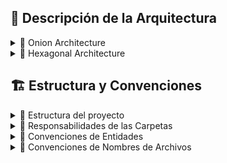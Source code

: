
## 🔎 Descripción de la Arquitectura

<details>
  <summary>🧅 Onion Architecture</summary>
  
La `Arquitectura Onion` propone organizar el código de tal manera que el **dominio** de la aplicación se encuentre en el **núcleo** del sistema, protegiéndolo de cambios en los **frameworks** y **tecnologías externas**. El objetivo es mantener la **lógica de negocio** aislada y evitar acoplamientos directos con la infraestructura. Esta arquitectura se basa en **capas concéntricas** que interactúan entre sí y define cuatro capas principales:

1. **`Domain` (Núcleo del Dominio):** Contiene las entidades y reglas de negocio puras.
2. **`Application` (Aplicación):** Contiene los **casos de uso** y la lógica de la aplicación que utiliza el dominio.
3. **`Infrastructure` (Infraestructura):** Provee implementaciones concretas para las **interfaces** definidas por el dominio, como acceso a **bases de datos**, **servicios externos**, etc.
4. **`Presentation` (Interfaz / Presentación):** Se encarga de interactuar con el **usuario final** o con otros sistemas, manejando la **entrada y salida** de la aplicación (por ejemplo, APIs REST).

</details>

<details>
  <summary>🧩 Hexagonal Architecture</summary>

La `Arquitectura Hexagonal`, también conocida como **Arquitectura de Puertos y Adaptadores**, permite que la aplicación sea **independiente** de las **entradas y salidas** (tecnologías y frameworks) gracias a la **separación clara** entre la **lógica de negocio** y la **infraestructura**. Define dos conceptos clave:

- **Puertos:** `Interfaces` que representan la forma en que la aplicación interactúa con el mundo exterior.
- **Adaptadores:** Implementaciones concretas que permiten que la aplicación interactúe con tecnologías específicas (por ejemplo, `bases de datos`, `APIs`).

Esta combinación permite crear aplicaciones **flexibles** y fácilmente adaptables a **cambios tecnológicos**.

</details>

## 🏗️ Estructura y Convenciones

<details>
  <summary>📂 Estructura del proyecto </summary>

```bash
/src
  /- application
    /- use_cases         # Lógica de los casos de uso
    /- services          # Servicios que apoyan a los casos de uso
    /- dto               # Data Transfer Objects
    /- exceptions        # Clases de excepciones personalizadas
  /- domain
    /- entities          # Entidades del dominio (lógica de negocio)
    /- repositories      # Interfaces para la capa de infraestructura
  /- infrastructure
    /- persistence       # Implementación de los repositorios (bases de datos)
    /- orm               # Configuraciones de ORM si aplican
    /- external_services # Llamadas a servicios externos (APIs, etc.)
  /- interfaces
    /- rest
      /- controller      # Controladores REST que manejan las solicitudes HTTP
      /- routes          # Definición de rutas de la API
      /- middleware      # Middlewares como validaciones, autenticación, etc.
    /- Server.ts         # Inicialización del servidor y configuración de Express
  /- console
  / etc.
  ```
</details>

<details>
    <summary> 📂 Responsabilidades de las Carpetas</summary>


### `/application`
- **Responsabilidad:** Contiene la lógica específica de la aplicación, incluyendo casos de uso y servicios que interactúan con el dominio.
- **Subcarpetas:**
  - **`/use_cases`:** Implementación de los casos de uso de la aplicación.
  - **`/services`:** Servicios que apoyan la lógica de los casos de uso.
  - **`/dto`:** Data Transfer Objects utilizados para la comunicación entre capas.
  - **`/exceptions`:** Clases de excepciones personalizadas utilizadas en la aplicación.

### `/domain`
- **Responsabilidad:** Define las entidades y las reglas de negocio puras.
- **Subcarpetas:**
  - **`/entities`:** Clases que representan los objetos de dominio con sus atributos y comportamientos.
  - **`/repositories`:** Interfaces para las operaciones de persistencia definidas por el dominio.

### `/infrastructure`
- **Responsabilidad:** Implementaciones concretas para acceder a recursos externos, como bases de datos o servicios de terceros.
- **Subcarpetas:**
  - **`/persistence`:** Implementaciones de los repositorios para la persistencia de datos.
  - **`/orm`:** Configuraciones específicas del Object-Relational Mapping (ORM).
  - **`/external_services`:** Implementaciones para interactuar con servicios externos (APIs, microservicios, etc.).

### `/interfaces`
- **Responsabilidad:** Maneja la interacción con el usuario o con otros sistemas, definiendo las rutas y controladores.
- **Subcarpetas:**
  - **`/rest`:** Contiene controladores y rutas para las APIs REST.
    - **`/controller`:** Controladores que gestionan las solicitudes y respuestas HTTP.
    - **`/routes`:** Definición de las rutas de la API.
    - **`/middleware`:** Middlewares utilizados para la validación y autenticación.
    - **`Server.ts`:** Inicialización del servidor y configuración de Express.
  - **`/console`:** Comandos o scripts para ser ejecutados en la consola.

### `/etc`
- **Responsabilidad:** Contiene otros archivos de configuración o scripts que no encajan en las otras categorías.

</details>


<details>
  <summary>📜 Convenciones de Entidades</summary>
    
 - Para mantener la **consistencia** y **claridad** en el desarrollo del proyecto, seguiremos las siguientes  reglas para `entidades`, `repositorios`, `casos de uso`, etc.

### 🏷️ Nombres de Entidades:
- Las entidades del dominio deben tener nombres en **singular** y en `**inglés**`.
- **Ejemplo:** `Product`, `User`, `Order`.

### 📦 Nombres de Repositorios:
- Los repositorios deben seguir el patrón `I<Entity>Repository` para las **interfaces** y `<Entity>Repository` para las **implementaciones**.
- **Ejemplo:** `IProductRepository`, `ProductRepository`.

### 🔄 Nombres de Casos de Uso:
- Los casos de uso deben describir claramente la **acción** que realizan y estar en **inglés**.
- **Ejemplo:** `CreateProduct`, `GetUserById`.

### 📨 DTOs (Data Transfer Objects):
- Los DTOs deben tener nombres que reflejen claramente su **propósito** y estar en **inglés**.
- **Ejemplo:** `ProductDTO`, `UserDTO`.

### 🔧 Servicios:
- Los servicios deben tener nombres que reflejen claramente su **propósito** y estar en **inglés**.
- **Ejemplo:** `EmailService`, `PaymentService`.

### ⚠️ Excepciones:
- Las excepciones personalizadas deben tener nombres que reflejen claramente el **error** y estar en **inglés**.
- **Ejemplo:** `ProductNotFoundException`, `InvalidUserException`.

Estas convenciones nos ayudarán a mantener un código **limpio** y **fácil de entender**, facilitando la **colaboración** y el **mantenimiento** del proyecto.
</details>

<details> <summary>📄 Convenciones de Nombres de Archivos</summary>

### Nombres de Repositorios:
- **Formato:** `<nombre_entidad>.repository.ts`
- **Ejemplo:** `user.repository.ts`, `product.repository.ts`

### Nombres de Controladores:
- **Formato:** `<nombre_entidad>.controller.ts`
- **Ejemplo:** `user.controller.ts`, `product.controller.ts`

### Nombres de Servicios:
- **Formato:** `<nombre_servicio>.service.ts`
- **Ejemplo:** `email.service.ts`, `payment.service.ts`

### Nombres de DTOs (Data Transfer Objects):
- **Formato:** `<nombre_entidad>.dto.ts`
- **Ejemplo:** `user.dto.ts`, `product.dto.ts`

### Nombres de Casos de Uso:
- **Formato:** `<nombre_caso_uso>.useCase.ts`
- **Ejemplo:** `createUser.useCase.ts`, `getProductById.useCase.ts`

### Nombres de Excepciones:
- **Formato:** `<nombre_error>.exception.ts`
- **Ejemplo:** `productNotFound.exception.ts`, `invalidUser.exception.ts`

### Nombres de Interfaces:
- **Formato:** `I<nombre_entidad>.ts`
- **Ejemplo:** `IUser.ts`, `IProduct.ts`

### Nombres de Middleware:
- **Formato:** `<nombre_middleware>.middleware
</details>

